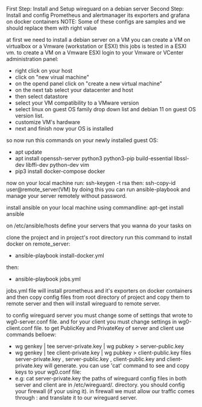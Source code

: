 First Step: Install and Setup wireguard on a debian server
Second Step: Install and config Prometheus and alertmanager its exporters and grafana on docker containers
NOTE: Some of these configs are samples and we should replace them with right value

at first we need to install a debian server on a VM
you can create a VM on virtualbox or a Vmware (workstation or ESXI)
this jobs is tested in a ESXI vm.
to create a VM on a Vmware ESXI login to your Vmware or VCenter administration panel:
- right click on your host
- click on "new virual machine"
- on the opend panel click on "create a new virtual machine"
- on the next tab select your datacenter and host
- then select datastore
- select your VM compatibility to a VMware version
- select linux on guest OS family drop down list and debian 11 on guest OS version list.
- customize VM's hardware 
- next and finish
now your OS is installed

so now run this commands on your newly installed guest OS:
- apt update
- apt install openssh-server python3 python3-pip build-essential libssl-dev libffi-dev python-dev vim 
- pip3 install docker-compose docker

now on your local machine run:
  ssh-keygen -t rsa
then: 
  ssh-copy-id  user@remote_server(VM)
by doing this you can run ansible-playbook and manage your server remotely without password.

install ansible on your local machine using commandline:
apt-get install ansible

on /etc/ansible/hosts define your servers that you wanna do your tasks on

clone the project and in project's root directory run this command to install docker on remote_server:
- ansible-playbook install-docker.yml

then: 
- ansible-playbook jobs.yml

jobs.yml file will install prometheus and it's exporters on docker containers and then copy config files from root directory of project and copy them
to remote server and then will install wireguard to remote server.

to config wireguard server you must change some of settings that wrote to wg0-server.conf file.
and for your client you must change settings in wg0-client.conf file.
to get PublicKey and PrivateKey of server and client use commands belloew:
- wg genkey | tee server-private.key | wg pubkey > server-public.key
- wg genkey | tee client-private.key | wg pubkey > client-public.key
files server-private.key , server-public.key , client-public.key and client-private.key will generate.
you can use 'cat' command to see and copy keys to your wg0.conf file:
- e.g: cat server-private.key
the paths of wireguard config files in both server and client are in /etc/wireguard/. directory.
you should config your firewall (if your using it).
in firewall we must allow our traffic comes through <Server Internet PublicIP>:<Port of our vpn> and translate it to our wireguard server.






